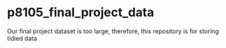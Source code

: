 # p8105_final_project_data
Our final project dataset is too large, therefore, this repository is for storing tidied data
